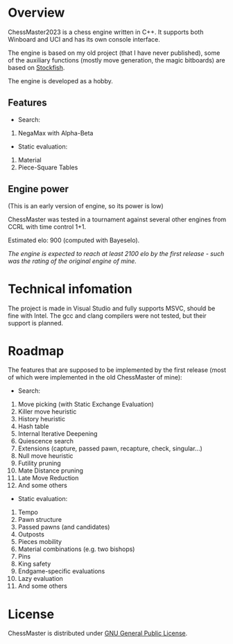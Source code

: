 # Overview
ChessMaster2023 is a chess engine written in C++. It supports both Winboard and UCI and has its own console interface. 

The engine is based on my old project (that I have never published), some of the auxiliary functions (mostly move generation, the magic bitboards) are based on [Stockfish](https://github.com/official-stockfish/Stockfish/tree/master).

The engine is developed as a hobby.

## Features
* Search:
1) NegaMax with Alpha-Beta

* Static evaluation:
1) Material
2) Piece-Square Tables

## Engine power
(This is an early version of engine, so its power is low)

ChessMaster was tested in a tournament against several other engines from CCRL
with time control 1+1.

Estimated elo: 900 (computed with Bayeselo).

_The engine is expected to reach at least 2100 elo by the first release - such was the
rating of the original engine of mine._

# Technical infomation
The project is made in Visual Studio and fully supports MSVC, should be fine with Intel. The gcc and clang compilers were not tested, but their support is planned.

# Roadmap
The features that are supposed to be implemented by the first release (most of which were implemented in the old ChessMaster of mine):

* Search:
1) Move picking (with Static Exchange Evaluation)
2) Killer move heuristic
3) History heuristic
4) Hash table
5) Internal Iterative Deepening
6) Quiescence search
7) Extensions (capture, passed pawn, recapture, check, singular...)
8) Null move heuristic
9) Futility pruning
10) Mate Distance pruning
11) Late Move Reduction
12) And some others

* Static evaluation:
1) Tempo
2) Pawn structure
3) Passed pawns (and candidates)
4) Outposts
5) Pieces mobility
6) Material combinations (e.g. two bishops)
7) Pins
8) King safety
9) Endgame-specific evaluations
10) Lazy evaluation
11) And some others


# License
ChessMaster is distributed under [GNU General Public License](https://www.gnu.org/licenses/).
